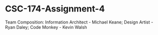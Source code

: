 # CSC-174-Assignment-4
Team Composition:
Information Architect - Michael Keane;
Design Artist - Ryan Daley;
Code Monkey - Kevin Walsh

